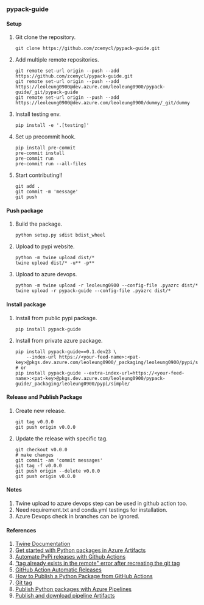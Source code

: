 ### pypack-guide

#### Setup
1. Git clone the repository.
    ```
    git clone https://github.com/zcemycl/pypack-guide.git
    ```
2. Add multiple remote repositories.
    ```
    git remote set-url origin --push --add https://github.com/zcemycl/pypack-guide.git
    git remote set-url origin --push --add https://leoleung0900@dev.azure.com/leoleung0900/pypack-guide/_git/pypack-guide
    git remote set-url origin --push --add https://leoleung0900@dev.azure.com/leoleung0900/dummy/_git/dummy
    ```
3. Install testing env.
    ```
    pip install -e '.[testing]'
    ```
4. Set up precommit hook.
    ```
    pip install pre-commit
    pre-commit install
    pre-commit run
    pre-commit run --all-files
    ```
5. Start contributing!!
    ```
    git add .
    git commit -m 'message'
    git push
    ```

#### Push package
1. Build the package.
    ```
    python setup.py sdist bdist_wheel
    ```
2. Upload to pypi website.
    ```
    python -m twine upload dist/*
    twine upload dist/* -u** -p**
    ```
3. Upload to azure devops.
    ```
    python -m twine upload -r leoleung0900 --config-file .pyazrc dist/*
    twine upload -r pypack-guide --config-file .pyazrc dist/*
    ```

#### Install package
1. Install from public pypi package.
    ```
    pip install pypack-guide
    ```
2. Install from private azure package.
    ```
    pip install pypack-guide==0.1.dev23 \
        --index-url https://<your-feed-name>:<pat-key>@pkgs.dev.azure.com/leoleung0900/_packaging/leoleung0900/pypi/simple
    # or
    pip install pypack-guide --extra-index-url=https://<your-feed-name>:<pat-key>@pkgs.dev.azure.com/leoleung0900/pypack-guide/_packaging/leoleung0900/pypi/simple/
    ```

#### Release and Publish Package
1. Create new release.
    ```
    git tag v0.0.0
    git push origin v0.0.0
    ```
2. Update the release with specific tag.
    ```
    git checkout v0.0.0
    # make changes
    git commit -am 'commit messages'
    git tag -f v0.0.0
    git push origin --delete v0.0.0
    git push origin v0.0.0
    ```

#### Notes
1. Twine upload to azure devops step can be used in github action too.
2. Need requirement.txt and conda.yml testings for installation.
3. Azure Devops check in branches can be ignored.

#### References
1. [Twine Documentation](https://twine.readthedocs.io/en/stable/)
2. [Get started with Python packages in Azure Artifacts](https://learn.microsoft.com/en-us/azure/devops/artifacts/quickstarts/python-packages?view=azure-devops)
3. [Automate PyPi releases with Github Actions](https://medium.com/@VersuS_/automate-pypi-releases-with-github-actions-4c5a9cfe947d)
4. [“tag already exists in the remote" error after recreating the git tag](https://stackoverflow.com/questions/19298600/tag-already-exists-in-the-remote-error-after-recreating-the-git-tag)
5. [GitHub Action Automatic Releases](https://github.com/marketplace/actions/automatic-releases#supported-parameters)
6. [How to Publish a Python Package from GitHub Actions](https://www.seanh.cc/2022/05/21/publishing-python-packages-from-github-actions/)
7. [Git tag](https://www.atlassian.com/git/tutorials/inspecting-a-repository/git-tag)
8. [Publish Python packages with Azure Pipelines](https://learn.microsoft.com/en-us/azure/devops/pipelines/artifacts/pypi?view=azure-devops&tabs=yaml)
9. [Publish and download pipeline Artifacts](https://learn.microsoft.com/en-us/azure/devops/pipelines/artifacts/pipeline-artifacts?view=azure-devops&tabs=yaml)
